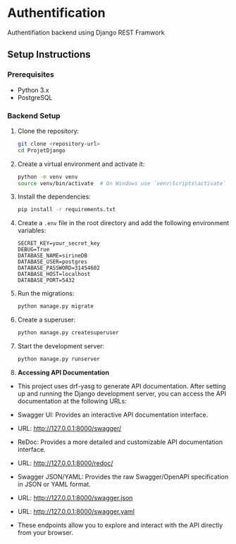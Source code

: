 # Authentification
Authentifiation backend using Django REST Framwork

## Setup Instructions

### Prerequisites

- Python 3.x
- PostgreSQL

### Backend Setup

1. Clone the repository:
    ```sh
    git clone <repository-url>
    cd ProjetDjango
    ```

2. Create a virtual environment and activate it:
    ```sh
    python -m venv venv
    source venv/bin/activate  # On Windows use `venv\Scripts\activate`
    ```


3. Install the dependencies:
    ```sh
    pip install -r requirements.txt
    ```

4. Create a `.env` file in the root directory and add the following environment variables:
    ```env
    SECRET_KEY=your_secret_key
    DEBUG=True
    DATABASE_NAME=sirineDB
    DATABASE_USER=postgres
    DATABASE_PASSWORD=31454602
    DATABASE_HOST=localhost
    DATABASE_PORT=5432
    ```

5. Run the migrations:
    ```sh
    python manage.py migrate
    ```

6. Create a superuser:
    ```sh
    python manage.py createsuperuser
    ```

7. Start the development server:
    ```sh
    python manage.py runserver
    ```
8. **Accessing API Documentation**
* This project uses drf-yasg to generate API documentation. After setting up and running the Django       development server, you can access the API documentation at the following URLs:

* Swagger UI: Provides an interactive API documentation interface.

* URL: http://127.0.0.1:8000/swagger/
* ReDoc: Provides a more detailed and customizable API documentation interface.

* URL: http://127.0.0.1:8000/redoc/
* Swagger JSON/YAML: Provides the raw Swagger/OpenAPI specification in JSON or YAML format.

* URL: http://127.0.0.1:8000/swagger.json
* URL: http://127.0.0.1:8000/swagger.yaml
* These endpoints allow you to explore and interact with the API directly from your browser.